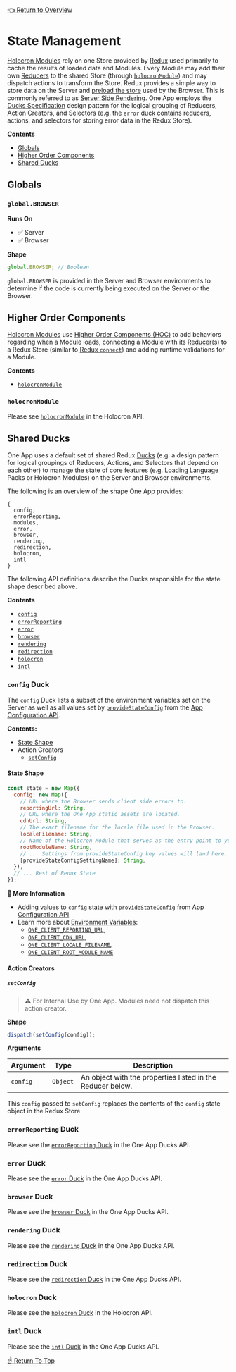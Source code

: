 [👈 Return to Overview](../API.md)

# State Management

[Holocron Modules](../API.md#modules) rely on one Store provided by [Redux](https://redux.js.org/) used primarily to cache the results of loaded data and Modules. Every Module may add their own [Reducers](https://redux.js.org/basics/reducers/) to the shared Store (through [`holocronModule`](https://github.com/americanexpress/holocron/blob/master/packages/holocron/API.md#holocronmodule)) and may dispatch actions to transform the Store. Redux provides a simple way to store data on the Server and [preload the store](https://redux.js.org/recipes/server-rendering#inject-initial-component-html-and-state) used by the Browser. This is commonly referred to as [Server Side Rendering](https://redux.js.org/recipes/server-rendering). One App employs the [Ducks Specification](https://github.com/erikras/ducks-modular-redux) design pattern for the logical grouping of Reducers, Action Creators, and Selectors (e.g. the `error` duck contains reducers, actions, and selectors for storing error data in the Redux Store).

**Contents**
* [Globals](#globals)
* [Higher Order Components](#higher-order-components)
* [Shared Ducks](#shared-ducks)

## Globals

### `global.BROWSER`

**Runs On**
* ✅ Server
* ✅ Browser

**Shape**

```js
global.BROWSER; // Boolean
```

`global.BROWSER` is provided in the Server and Browser environments to determine if the code is currently being executed on the Server or the Browser.

## Higher Order Components

[Holocron Modules](../API.md#modules) use [Higher Order Components (HOC)](https://reactjs.org/docs/higher-order-components.html) to add behaviors regarding when a Module loads, connecting a Module with its [Reducer(s)](https://redux.js.org/basics/reducers/) to a Redux Store (similar to [Redux `connect`](https://react-redux.js.org/api/connect)) and adding runtime validations for a Module.

**Contents**
* [`holocronModule`](#holocronmodule)

### `holocronModule`

Please see [`holocronModule`](https://github.com/americanexpress/holocron/blob/master/packages/holocron/API.md#holocronmodule) in the Holocron API.

## Shared Ducks

One App uses a default set of shared Redux [Ducks](https://github.com/erikras/ducks-modular-redux) (e.g. a design pattern for logical groupings of Reducers, Actions, and Selectors that depend on each other) to manage the state of core features (e.g. Loading Language Packs or Holocron Modules) on the Server and Browser environments.

The following is an overview of the shape One App provides:

```
{
  config,
  errorReporting,
  modules,
  error,
  browser,
  rendering,
  redirection,
  holocron,
  intl
}
```

The following API definitions describe the Ducks responsible for the state shape described above.

**Contents**
* [`config`](#config-duck)
* [`errorReporting`](#errorreporting-duck)
* [`error`](#error-duck)
* [`browser`](#browser-duck)
* [`rendering`](#rendering-duck)
* [`redirection`](#redirection-duck)
* [`holocron`](#holocron-duck)
* [`intl`](#intl-duck)

### `config` Duck
The `config` Duck lists a subset of the environment variables set on the Server as well as all values set by
[`provideStateConfig`](./App-Configuration.md#providestateconfig) from the [App Configuration API](./App-Configuration.md).

**Contents:**
* [State Shape](#state-shape)
* Action Creators
  * [`setConfig`](#setconfig)

#### State Shape

```js
const state = new Map({
  config: new Map({
    // URL where the Browser sends client side errors to.
    reportingUrl: String,
    // URL where the One App static assets are located.
    cdnUrl: String,
    // The exact filename for the locale file used in the Browser.
    localeFilename: String,
    // Name of the Holocron Module that serves as the entry point to your application.
    rootModuleName: String,
    // ... Settings from provideStateConfig key values will land here.
    [provideStateConfigSettingName]: String,
  }),
  // ... Rest of Redux State
});
```

**📘 More Information**
* Adding values to `config` state with [`provideStateConfig`](./App-Configuration.md#providestateconfig) from [App Configuration API](./App-Configuration.md).
* Learn more about [Environment Variables](#):
  * [`ONE_CLIENT_REPORTING_URL`](#),
  * [`ONE_CLIENT_CDN_URL`](#),
  * [`ONE_CLIENT_LOCALE_FILENAME`](#),
  * [`ONE_CLIENT_ROOT_MODULE_NAME`](#)

#### Action Creators

##### `setConfig`

> ⚠️ For Internal Use by One App. Modules need not dispatch this action creator.

**Shape**

```js
dispatch(setConfig(config));
```

**Arguments**

| Argument | Type     | Description                                                |
|----------|----------|------------------------------------------------------------|
| `config` | `Object` | An object with the properties listed in the Reducer below. |

This `config` passed to `setConfig` replaces the contents of the `config` state object in the Redux Store.

### `errorReporting` Duck

Please see the [`errorReporting` Duck](https://github.com/americanexpress/one-app-ducks#errorreporting-duck) in the One App Ducks API.

### `error` Duck

Please see the [`error` Duck](https://github.com/americanexpress/one-app-ducks#error-duck) in the One App Ducks API.

### `browser` Duck

Please see the [`browser` Duck](https://github.com/americanexpress/one-app-ducks#browser-duck) in the One App Ducks API.

### `rendering` Duck

Please see the [`rendering` Duck](https://github.com/americanexpress/one-app-ducks#rendering-duck) in the One App Ducks API.

### `redirection` Duck

Please see the [`redirection` Duck](https://github.com/americanexpress/one-app-ducks#redirection-duck) in the One App Ducks API.

### `holocron` Duck

Please see the [`holocron` Duck](https://github.com/americanexpress/holocron/blob/master/packages/holocron/src/ducks/load.js) in the Holocron API.

### `intl` Duck

Please see the [`intl` Duck](https://github.com/americanexpress/one-app-ducks#intl-duck) in the One App Ducks API.

[☝️ Return To Top](#state-management)
